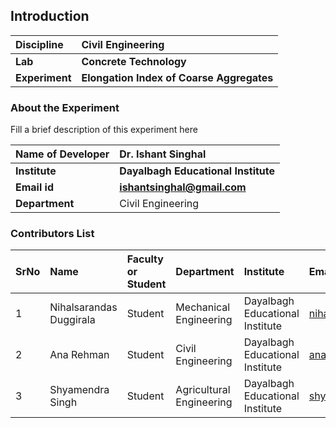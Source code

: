 ## Introduction


<b>Discipline | <b>Civil Engineering
:--|:--|
<b> Lab | <b> Concrete Technology
<b> Experiment|     <b> Elongation Index of Coarse Aggregates

### About the Experiment 

Fill a brief description of this experiment here

<b>Name of Developer | <b> Dr. Ishant Singhal
:--|:--|
<b> Institute | <b> Dayalbagh Educational Institute
<b> Email id|     <b>  ishantsinghal@gmail.com
<b> Department |  Civil Engineering

### Contributors List

SrNo | Name | Faculty or Student | Department| Institute | Email id
:--|:--|:--|:--|:--|:--|
1 | Nihalsarandas Duggirala | Student | Mechanical Engineering | Dayalbagh Educational Institute | nihalsarandasd@gmail.com
2 | Ana Rehman | Student | Civil Engineering | Dayalbagh Educational Institute | anarehmanana@gmail.com
3 | Shyamendra Singh | Student | Agricultural Engineering | Dayalbagh Educational Institute | shyamendra.me@gmail.com
